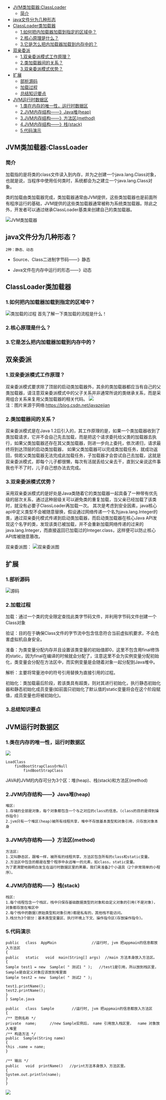 <!-- TOC -->

- [JVM类加载器:ClassLoader](#JVM类加载器:ClassLoader)
    - [简介](#简介)
- [java文件分为几种形态](#java文件分为几种形态)
- [ClassLoader类加载器](#ClassLoader类加载器)
    - [1.如何把内加载器加载到指定的区域中？](#1.如何把内加载器加载到指定的区域中？)
    - [2.核心原理是什么？](#2.核心原理是什么？)
    - [3.它是怎么把内加载器加载到内存中的？](#3.它是怎么把内加载器加载到内存中的？)
- [双亲委派](#双亲委派)
    - [1.双亲委派模式工作原理？](#1双亲委派模式工作原理？)
    - [2.类加载器间的关系？](#2类加载器间的关系？)
    - [3.双亲委派模式优势？](#3双亲委派模式优势？)
- [扩展](#扩展)
    - [部析源码](#部析源码)
    - [加载过程](#看看加载过程)
    - [总结知识要点](#总结知识要点)
- [JVM运行时数据区](#JVM运行时数据区)
    - [1.类在内存的唯一性，运行时数据区](#1类在内存的唯一性，运行时数据区)
    - [2.JVM内存结构——》Java堆(heap)](#2JVM内存结构——》Java堆(heap))
    - [3.JVM内存结构——》方法区(method)](#3JVM内存结构——》方法区(method))
    - [4.JVM内存结构——》栈(stack)](#4JVM内存结构——》栈(stack))
    - [5.代码演示](#5代码演示)

<!-- TOC -->

## JVM类加载器:ClassLoader

### 简介

加载指的是将类的class文件读入到内存，并为之创建一个java.lang.Class对象，也就是说，当程序中使用任何类时，系统都会为之建立一个java.lang.Class对象。

类的加载由类加载器完成，类加载器通常由JVM提供，这些类加载器也是前面所有程序运行的基础，JVM提供的这些类加载器通常被称为系统类加载器。除此之外，开发者可以通过继承ClassLoader基类来创建自己的类加载器。

![JVM类加载器](https://i.loli.net/2019/07/03/5d1ca4e6bc61172562.png)

## java文件分为几种形态？

    2种：静态、动态
    
- Source、Class二进制字节码——》静态

- Java文件在内存中运行的形态——》动态

## ClassLoader类加载器

### 1.如何把内加载器加载到指定的区域中？
![类加载的过程](https://i.loli.net/2019/07/04/5d1db5b0839d739592.png)
首先了解一下类加载的流程是什么！

### 2.核心原理是什么？

### 3.它是怎么把内加载器加载到内存中的？

## 双亲委派

### 1.双亲委派模式工作原理？
双亲委派模式要求除了顶层的启动类加载器外，其余的类加载器都应当有自己的父类加载器，请注意双亲委派模式中的父子关系并非通常所说的类继承关系，而是采用组合关系来复用父类加载器的相关代码。
![](https://i.loli.net/2019/07/04/5d1dba8c0578898053.png)<br>
注：图片来源于网络:https://blog.csdn.net/javazejian

### 2.类加载器间的关系？
双亲委派模式是在Java 1.2后引入的，其工作原理的是，如果一个类加载器收到了类加载请求，它并不会自己先去加载，而是把这个请求委托给父类的加载器去执行，如果父类加载器还存在其父类加载器，则进一步向上委托，依次递归，请求最终将到达顶层的启动类加载器，
如果父类加载器可以完成类加载任务，就成功返回，倘若父类加载器无法完成此加载任务，子加载器才会尝试自己去加载，这就是双亲委派模式，即每个儿子都很懒，每次有活就丢给父亲去干，直到父亲说这件事我也干不了时，儿子自己想办法去完成。

### 3.双亲委派模式优势？
采用双亲委派模式的是好处是Java类随着它的类加载器一起具备了一种带有优先级的层次关系，通过这种层级关可以避免类的重复加载，当父亲已经加载了该类时，就没有必要子ClassLoader再加载一次。
其次是考虑到安全因素，java核心api中定义类型不会被随意替换，假设通过网络传递一个名为java.lang.Integer的类，通过双亲委托模式传递到启动类加载器，而启动类加载器在核心Java API发现这个名字的类，发现该类已被加载，并不会重新加载网络传递的过来的java.lang.Integer，而直接返回已加载过的Integer.class，这样便可以防止核心API库被随意篡改。

双亲委派图：
![双亲委派图](https://i.loli.net/2019/07/04/5d1db85d7663557061.png)

## 扩展
### 1.部析源码<br>
![源码](https://i.loli.net/2019/07/03/5d1ca3485322194295.png)

### 2.加载过程<br>

加载：通过一个类的完全限定查找此类字节码文件，并利用字节码文件创建一个Class对象

验证：目的在于确保Class文件的字节流中包含信息符合当前虚拟机要求，不会危害虚拟机自身安全。

准备：为类变量分配内存并且设置该类变量的初始值即0，这里不包含用final修饰的static，因为final在编译的时候就会分配了，注意这里不会为实例变量分配初始化，类变量会分配在方法区中，而实例变量是会随着对象一起分配到Java堆中。

解析：主要将常量池中的符号引用替换为直接引用的过程。

初始化：类加载最后阶段，若该类具有超类，则对其进行初始化，执行静态初始化器和静态初始化成员变量(如前面只初始化了默认值的static变量将会在这个阶段赋值，成员变量也将被初始化)。

### 3.总结知识要点<br>

## JVM运行时数据区

### 1.类在内存的唯一性，运行时数据区
![](https://i.loli.net/2019/07/03/5d1ca8c56275b47502.png)
```
LoadClass
    findBootStrapClassOrNull
        findBootStrapClass
```
JAVA的JVM的内存可分为3个区：堆(heap)、栈(stack)和方法区(method) 

### 2.JVM内存结构——》Java堆(heap)
```
堆区: 
1.存储的全部是对象，每个对象都包含一个与之对应的class的信息。(class的目的是得到操作指令) 
2.jvm只有一个堆区(heap)被所有线程共享，堆中不存放基本类型和对象引用，只存放对象本身 
```

### 3.JVM内存结构——》方法区(method)
```
方法区: 
1.又叫静态区，跟堆一样，被所有的线程共享。方法区包含所有的class和static变量。 
2.方法区中包含的都是在整个程序中永远唯一的元素，如class，static变量。 
为了更清楚地搞明白发生在运行时数据区里的黑幕，我们来准备2个小道具（2个非常简单的小程序）。
```

### 4.JVM内存结构——》栈(stack)
```
栈区: 
1.每个线程包含一个栈区，栈中只保存基础数据类型的对象和自定义对象的引用(不是对象)，对象都存放在堆区中 
2.每个栈中的数据(原始类型和对象引用)都是私有的，其他栈不能访问。 
3.栈分为3个部分：基本类型变量区、执行环境上下文、操作指令区(存放操作指令)。
``` 

### 5.代码演示
```
public   class  AppMain                //运行时, jvm 把appmain的信息都放入方法区    
{    
public   static   void  main(String[] args)  //main 方法本身放入方法区。    
{    
Sample test1 = new  Sample( " 测试1 " );   //test1是引用，所以放到栈区里， Sample是自定义对象应该放到堆里面    
Sample test2 = new  Sample( " 测试2 " );    
 
test1.printName();    
test2.printName();    
}    
} Sample.java    
  
public   class  Sample        //运行时, jvm 把appmain的信息都放入方法区    
{    
/** 范例名称 */    
private  name;      //new Sample实例后， name 引用放入栈区里，  name 对象放入堆里    
/** 构造方法 */    
public  Sample(String name)    
{    
this .name = name;    
}    
  
/** 输出 */    
public   void  printName()   //print方法本身放入 方法区里。    
{    
System.out.println(name);    
}    
}   
```
![](https://i.loli.net/2019/07/04/5d1dbcebc6eb144876.png)

